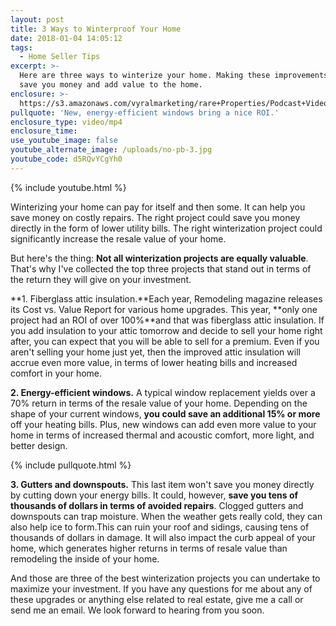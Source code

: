 ```yaml
---
layout: post
title: 3 Ways to Winterproof Your Home
date: 2018-01-04 14:05:12
tags:
  - Home Seller Tips
excerpt: >-
  Here are three ways to winterize your home. Making these improvements will
  save you money and add value to the home.
enclosure: >-
  https://s3.amazonaws.com/vyralmarketing/rare+Properties/Podcast+Videos/Raleigh+Real+Estate-+3+Ways+to+Winterproof+Your+Home.mp4
pullquote: 'New, energy-efficient windows bring a nice ROI.'
enclosure_type: video/mp4
enclosure_time:
use_youtube_image: false
youtube_alternate_image: /uploads/no-pb-3.jpg
youtube_code: d5RQvYCgYh0
---
```



{% include youtube.html %}

Winterizing your home can pay for itself and then some. It can help you save money on costly repairs. The right project could save you money directly in the form of lower utility bills. The right winterization project could significantly increase the resale value of your home.

But here's the thing: **Not all winterization projects are equally valuable**. That's why I've collected the top three projects that stand out in terms of the return they will give on your investment.

**1. Fiberglass attic insulation.**Each year, Remodeling magazine releases its Cost vs. Value Report for various home upgrades. This year, **only one project had an ROI of over 100%**and that was fiberglass attic insulation. If you add insulation to your attic tomorrow and decide to sell your home right after, you can expect that you will be able to sell for a premium. Even if you aren't selling your home just yet, then the improved attic insulation will accrue even more value, in terms of lower heating bills and increased comfort in your home.

**2. Energy-efficient windows.** A typical window replacement yields over a 70% return in terms of the resale value of your home. Depending on the shape of your current windows, **you could save an additional 15% or more** off your heating bills. Plus, new windows can add even more value to your home in terms of increased thermal and acoustic comfort, more light, and better design.

{% include pullquote.html %}

**3. Gutters and downspouts.** This last item won't save you money directly by cutting down your energy bills. It could, however, **save you tens of thousands of dollars in terms of avoided repairs**. Clogged gutters and downspouts can trap moisture. When the weather gets really cold, they can also help ice to form.This can ruin your roof and sidings, causing tens of thousands of dollars in damage. It will also impact the curb appeal of your home, which generates higher returns in terms of resale value than remodeling the inside of your home.

And those are three of the best winterization projects you can undertake to maximize your investment. If you have any questions for me about any of these upgrades or anything else related to real estate, give me a call or send me an email. We look forward to hearing from you soon.